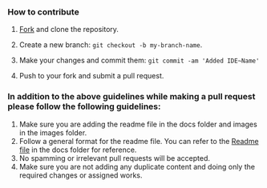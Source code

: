### How to contribute

1. [Fork](https://github.com/login?return_to=%2FAnkurRajneta%2FDocumentation-for-ide-s) and clone the repository.

2. Create a new branch: `git checkout -b my-branch-name`.

3. Make your changes and commit them: `git commit -am 'Added IDE~Name'`

4. Push to your fork and submit a pull request.

### In addition to the above guidelines while making a pull request please follow the following guidelines:

1. Make sure you are adding the readme file in the docs folder and images in the images folder.
2. Follow a general format for the readme file. You can refer to the [Readme file](https://github.com/AnkurRajneta/Documentation-for-ide-s/blob/7af9214c9f86681c8bb9d83543da14093df63a76/Docs/vs_code.md) in the docs folder for reference.
3. No spamming or irrelevant pull requests will be accepted.
4. Make sure you are not adding any duplicate content and doing only the required changes or assigned works.